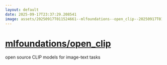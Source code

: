 ```yaml
---
layout: default
date: 2025-09-17T23:37:29.208541
image: assets/20250917T011524661--mlfoundations--open_clip--20250917T012234280--cropped.png
---
```


# [mlfoundations/open_clip](https://github.com/mlfoundations/open_clip)

open source CLIP models for image-text tasks
